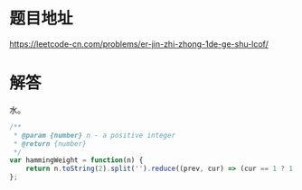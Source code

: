 # 题目地址

<https://leetcode-cn.com/problems/er-jin-zhi-zhong-1de-ge-shu-lcof/>

# 解答

水。

```js
/**
 * @param {number} n - a positive integer
 * @return {number}
 */
var hammingWeight = function(n) {
    return n.toString(2).split('').reduce((prev, cur) => (cur == 1 ? 1 : 0) + prev, 0);
};
```
